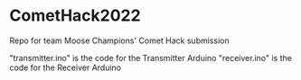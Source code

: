 # CometHack2022
Repo for team Moose Champions' Comet Hack submission

"transmitter.ino" is the code for the Transmitter Arduino
"receiver.ino" is the code for the Receiver Arduino
